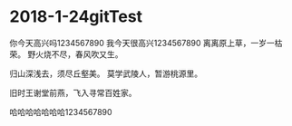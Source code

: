 # 2018-1-24gitTest
你今天高兴吗1234567890
我今天很高兴1234567890
离离原上草，一岁一枯荣。
野火烧不尽，春风吹又生。


归山深浅去，须尽丘壑美。
莫学武陵人，暂游桃源里。


旧时王谢堂前燕，飞入寻常百姓家。



哈哈哈哈哈哈哈1234567890
